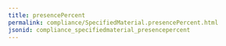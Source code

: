 ```yaml
---
title: presencePercent
permalink: compliance/SpecifiedMaterial.presencePercent.html
jsonid: compliance_specifiedmaterial_presencepercent
---
```

